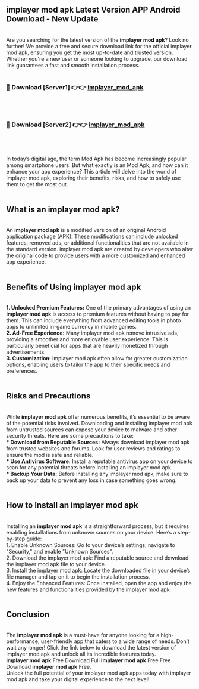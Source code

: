 ## implayer mod apk Latest Version APP Android Download - New Update
<br>
Are you searching for the latest version of the <strong>implayer mod apk</strong>? Look no further! We provide a free and secure download link for the official implayer mod apk, ensuring you get the most up-to-date and trusted version. Whether you're a new user or someone looking to upgrade, our download link guarantees a fast and smooth installation process.
<br>
<br>
<h3>🔴 Download [Server1] 👉👉 <a href="https://modyolo.store/implayer+mod+apk">implayer_mod_apk</a></h3><br>
<br>
<h3>🔴 Download [Server2] 👉👉 <a href="https://modyolo.store/implayer+mod+apk">implayer_mod_apk</a></h3><br>
<br>
<br>
In today’s digital age, the term Mod Apk has become increasingly popular among smartphone users. But what exactly is an Mod Apk, and how can it enhance your app experience? This article will delve into the world of implayer mod apk, exploring their benefits, risks, and how to safely use them to get the most out.
<br>
<br>
<h2>What is an implayer mod apk?</h2>
<br>
An <strong>implayer mod apk</strong> is a modified version of an original Android application package (APK). These modifications can include unlocked features, removed ads, or additional functionalities that are not available in the standard version. implayer mod apk are created by developers who alter the original code to provide users with a more customized and enhanced app experience.
<br>
<br>
<h2>Benefits of Using implayer mod apk</h2>
<br>
<strong> 1. Unlocked Premium Features:</strong> One of the primary advantages of using an <strong>implayer mod apk</strong> is access to premium features without having to pay for them. This can include everything from advanced editing tools in photo apps to unlimited in-game currency in mobile games.
<br>
<strong> 2. Ad-Free Experience:</strong> Many implayer mod apk remove intrusive ads, providing a smoother and more enjoyable user experience. This is particularly beneficial for apps that are heavily monetized through advertisements.
<br>
<strong> 3. Customization:</strong> implayer mod apk often allow for greater customization options, enabling users to tailor the app to their specific needs and preferences.
<br>
<br>
<h2>Risks and Precautions</h2>
<br>
While <strong>implayer mod apk</strong> offer numerous benefits, it’s essential to be aware of the potential risks involved. Downloading and installing implayer mod apk from untrusted sources can expose your device to malware and other security threats. Here are some precautions to take:
<br>
<strong> * Download from Reputable Sources:</strong> Always download implayer mod apk from trusted websites and forums. Look for user reviews and ratings to ensure the mod is safe and reliable.
<br>
<strong> * Use Antivirus Software:</strong> Install a reputable antivirus app on your device to scan for any potential threats before installing an implayer mod apk.
<br>
<strong> * Backup Your Data:</strong> Before installing any implayer mod apk, make sure to back up your data to prevent any loss in case something goes wrong.
<br>
<br>
<h2>How to Install an implayer mod apk</h2>
<br>
Installing an <strong>implayer mod apk</strong> is a straightforward process, but it requires enabling installations from unknown sources on your device. Here’s a step-by-step guide:
<br>
 1. Enable Unknown Sources: Go to your device’s settings, navigate to "Security," and enable "Unknown Sources".
<br>
 2. Download the implayer mod apk: Find a reputable source and download the implayer mod apk file to your device.
<br>
 3. Install the implayer mod apk: Locate the downloaded file in your device’s file manager and tap on it to begin the installation process.
<br>
 4. Enjoy the Enhanced Features: Once installed, open the app and enjoy the new features and functionalities provided by the implayer mod apk.
<br>
<br>
<h2><strong>Conclusion</strong></h2>
<br>
The <strong>implayer mod apk</strong> is a must-have for anyone looking for a high-performance, user-friendly app that caters to a wide range of needs. Don’t wait any longer! Click the link below to download the latest version of implayer mod apk and unlock all its incredible features today.
<br>
<strong>implayer mod apk</strong> Free Download Full <strong>implayer mod apk</strong> Free Free Download <strong>implayer mod apk</strong> Free.
<br>
Unlock the full potential of your implayer mod apk apps today with implayer mod apk and take your digital experience to the next level!